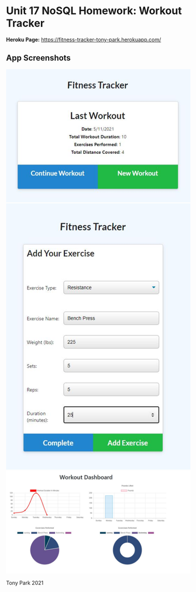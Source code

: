 # Unit 17 NoSQL Homework: Workout Tracker

**Heroku Page:** https://fitness-tracker-tony-park.herokuapp.com/

## App Screenshots

![Screenshot1](./public/images/screenshot1.JPG)
![Screenshot2](./public/images/screenshot2.JPG)
![Screenshot3](./public/images/screenshot3.JPG)

Tony Park 2021
